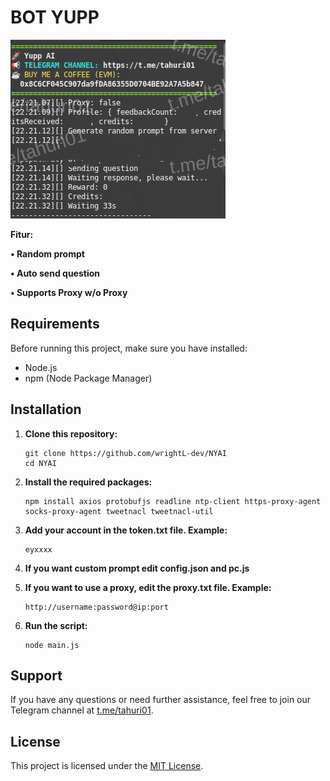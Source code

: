 # BOT YUPP

![Fitur Yupp](yupp.png)

**Fitur:**

**• Random prompt**

**• Auto send question**

**• Supports Proxy w/o Proxy**

## Requirements

Before running this project, make sure you have installed:

- Node.js
- npm (Node Package Manager)

## Installation

1. **Clone this repository:**

    ```plaintext
    git clone https://github.com/wrightL-dev/NYAI
    cd NYAI

2. **Install the required packages:**

    ```plaintext
    npm install axios protobufjs readline ntp-client https-proxy-agent socks-proxy-agent tweetnacl tweetnacl-util

3. **Add your account in the token.txt file. Example:**

    ```plaintext
   eyxxxx

4. **If you want custom prompt edit config.json and pc.js**
   
5. **If you want to use a proxy, edit the proxy.txt file. Example:**

    ```plaintext
   http://username:password@ip:port

6. **Run the script:**
   ```plaintext
   node main.js
   
## Support

If you have any questions or need further assistance, feel free to join our Telegram channel at [t.me/tahuri01](https://t.me/tahuri01).

## License

This project is licensed under the [MIT License](LICENSE).
